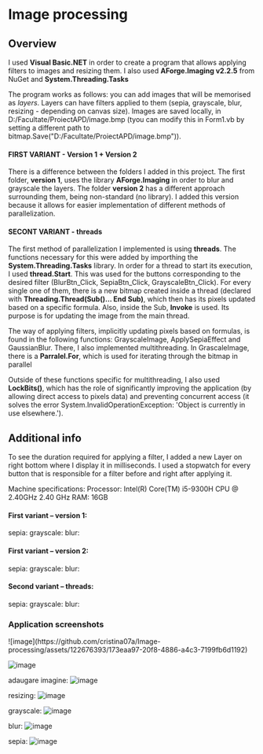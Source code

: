 <h1>Image processing</h1>

<h2>Overview</h2>
I used <b>Visual Basic.NET</b> in order to create a program that allows applying filters to images and resizing them. I also used <b>AForge.Imaging v2.2.5</b> from NuGet and <b>System.Threading.Tasks</b>

The program works as follows: you can add images that will be memorised as <i>layers</i>. Layers can have filters applied to them (sepia, grayscale, blur, resizing - depending on canvas size). Images are saved locally, in D:/Facultate/ProiectAPD/image.bmp (tyou can modify this in Form1.vb by setting a different path to bitmap.Save("D:/Facultate/ProiectAPD/image.bmp")).

<h4><b>FIRST VARIANT</b> - Version 1 + Version 2</h4>

There is a difference between the folders I added in this project. The first folder, <b>version 1</b>, uses the library <b>AForge.Imaging</b> in order to blur and grayscale the layers. The folder <b>version 2</b> has a different approach surrounding them, being non-standard (no library). I added this version because it allows for easier implementation of different methods of parallelization.

<h4><b>SECONT VARIANT</b> - threads</h4>

The first method of parallelization I implemented is using <b>threads</b>. The functions necessary for this were added by importhing the <b>System.Threading.Tasks</b> library.
In order for a thread to start its execution, I used <b>thread.Start</b>. This was used for the buttons corresponding to the desired filter (BlurBtn_Click, SepiaBtn_Click, GrayscaleBtn_Click). For every single one of them, there is a new bitmap created inside a thread (declared with <b>Threading.Thread(Sub()... End Sub)</b>, which then has its pixels updated based on a specific formula. Also, inside the Sub, <b>Invoke</b> is used. Its purpose is for updating the image from the main thread.

The way of applying filters, implicitly updating pixels based on formulas, is found in the following functions: GrayscaleImage, ApplySepiaEffect and GaussianBlur. There, I also implemented multithreading. In GrascaleImage, there is a <b>Parralel.For</b>, which is used for iterating through the bitmap in parallel

Outside of these functions specific for multithreading, I also used <b>LockBits()</b>, which has the role of significantly improving the application (by allowing direct access to pixels data) and preventing concurrent access (it solves the error System.InvalidOperationException: 'Object is currently in use elsewhere.').


<h2>Additional info</h2>
To see the duration required for applying a filter, I added a new Layer on right bottom where I display it in milliseconds. I used a stopwatch for every button that is responsible for a filter before and right after applying it.

Machine specifications:
Processor: Intel(R) Core(TM) i5-9300H CPU @ 2.40GHz   2.40 GHz
RAM: 16GB

<h4>First variant – version 1:</h4>
sepia:
grayscale:
blur:
<h4>First variant – version 2:</h4>
sepia: 
grayscale:
blur:
<h4>Second variant – threads:</h4>
sepia:
grayscale:
blur: 


<h3>Application screenshots</h3>
![image](https://github.com/cristina07a/Image-processing/assets/122676393/173eaa97-20f8-4886-a4c3-7199fb6d1192)



![image](https://github.com/cristina07a/Image-processing/assets/122676393/9d108055-6a6a-4527-9b65-2c28175cf567)

adaugare imagine:
![image](https://github.com/cristina07a/Image-processing/assets/122676393/f8357876-72d0-4b57-96df-976826816f6c)

resizing:
![image](https://github.com/cristina07a/Image-processing/assets/122676393/85734470-bbc6-4cd2-9538-4bfd70635510)

grayscale:
![image](https://github.com/cristina07a/Image-processing/assets/122676393/5153fd35-6c30-4712-a605-e666db0f114f)

blur:
![image](https://github.com/cristina07a/Image-processing/assets/122676393/51d94c82-7cc6-4ebd-a2a7-56370ee2b73f)

sepia:
![image](https://github.com/cristina07a/Image-processing/assets/122676393/5d309429-6ec5-40d5-94f2-5a52c9098a80)

